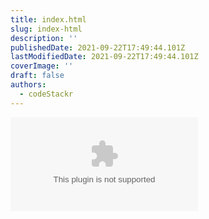 ```yaml
---
title: index.html
slug: index-html
description: ''
publishedDate: 2021-09-22T17:49:44.101Z
lastModifiedDate: 2021-09-22T17:49:44.101Z
coverImage: ''
draft: false
authors:
  - codeStackr
---
```



<Embed
  type="youtube"
  url="https://youtu.be/NFToND6x_nI?t=238"
  title="index.html"
/>
